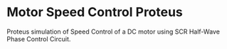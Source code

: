 # Motor Speed Control Proteus
 Proteus simulation of Speed Control of a DC motor using SCR Half-Wave Phase Control Circuit.
